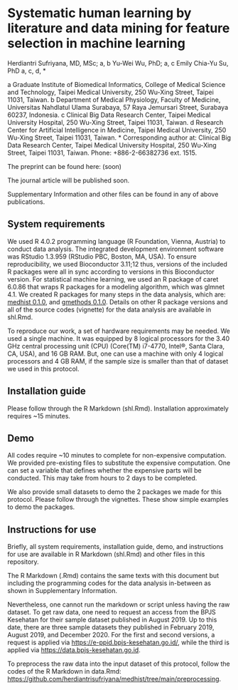 # Systematic human learning by literature and data mining for feature selection in machine learning

Herdiantri Sufriyana, MD, MSc; a, b Yu-Wei Wu, PhD; a, c Emily Chia-Yu Su, PhD 
a, c, d, *

a Graduate Institute of Biomedical Informatics, College of Medical Science and Technology, Taipei Medical University, 250 Wu-Xing Street, Taipei 11031, Taiwan.
b Department of Medical Physiology, Faculty of Medicine, Universitas Nahdlatul 
Ulama Surabaya, 57 Raya Jemursari Street, Surabaya 60237, Indonesia.
c Clinical Big Data Research Center, Taipei Medical University Hospital, 250 
Wu-Xing Street, Taipei 11031, Taiwan.
d Research Center for Artificial Intelligence in Medicine, Taipei Medical 
University, 250 Wu-Xing Street, Taipei 11031, Taiwan.
\* Corresponding author at: Clinical Big Data Research Center, Taipei Medical 
University Hospital, 250 Wu-Xing Street, Taipei 11031, Taiwan. Phone: 
+886-2-66382736 ext. 1515.

The preprint can be found here:
(soon)

The journal article will be published soon.

Supplementary Information and other files can be found in any of above 
publications.


## System requirements

We used R 4.0.2 programming language (R Foundation, Vienna, Austria) to conduct 
data analysis. The integrated development environment software was 
RStudio 1.3.959 (RStudio PBC, Boston, MA, USA). To ensure reproducibility, we 
used Bioconductor 3.11;12 thus, versions of the included R packages were all in 
sync according to versions in this Bioconductor version. For statistical 
machine learning, we used an R package of caret 6.0.86 that wraps R packages 
for a modeling algorithm, which was glmnet 4.1. We created R packages for 
many steps in the data analysis, which are:
[medhist 0.1.0](https://github.com/herdiantrisufriyana/medhist), and 
[gmethods 0.1.0](https://github.com/herdiantrisufriyana/gmethods). 
Details on other R package versions and all of the source codes (vignette) for 
the data analysis are available in shl.Rmd.

To reproduce our work, a set of hardware requirements may be needed. We used a 
single machine. It was equipped by 8 logical processors for the 3.40 GHz 
central processing unit (CPU) (Core(TM) i7-4770, Intel®, Santa Clara, CA, USA), 
and 16 GB RAM. But, one can use a machine with only 4 logical processors and 
4 GB RAM, if the sample size is smaller than that of dataset we used in this 
protocol.


## Installation guide

Please follow through the R Markdown (shl.Rmd). Installation approximately 
requires ~15 minutes.


## Demo

All codes require ~10 minutes to complete for non-expensive computation. We 
provided pre-existing files to substitute the expensive computation. One can 
set a variable that defines whether the expensive parts will be conducted. This 
may take from hours to 2 days to be completed.

We also provide small datasets to demo the 2 packages we made for this protocol. 
Please follow through the vignettes. These show simple examples to demo the 
packages.


## Instructions for use

Briefly, all system requirements, installation guide, demo, and instructions 
for use are available in R Markdown (shl.Rmd) and other files in this 
repository.

The R Markdown (.Rmd) contains the same texts with this document but including 
the programming codes for the data analysis in-between as shown in 
Supplementary Information.

Nevertheless, one cannot run the markdown or script unless having the raw 
dataset. To get raw data, one need to request an access from the BPJS Kesehatan 
for their sample dataset published in August 2019. Up to this date, there are 
three sample datasets they published in February 2019, August 2019, and 
December 2020. For the first and second versions, a request is applied via 
https://e-ppid.bpjs-kesehatan.go.id/, while the third is applied via 
https://data.bpjs-kesehatan.go.id.

To preprocess the raw data into the input dataset of this protocol, follow the 
codes of the R Markdown in data.Rmd: 
https://github.com/herdiantrisufriyana/medhist/tree/main/preprocessing.
